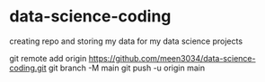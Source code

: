 # data-science-coding
creating repo and storing my data for my data science projects

git remote add origin https://github.com/meen3034/data-science-coding.git
git branch -M main
git push -u origin main
